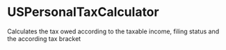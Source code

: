 # USPersonalTaxCalculator

Calculates the tax owed according to the taxable income, filing status and the according tax bracket

